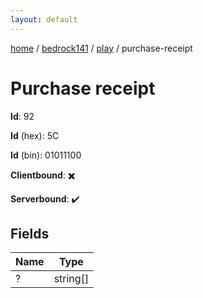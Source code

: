 ```yaml
---
layout: default
---
```


[home](/)  /  [bedrock141](/protocol/bedrock141)  /  [play](/protocol/bedrock141/play)  /  purchase-receipt

# Purchase receipt

**Id**: 92

**Id** (hex): 5C

**Id** (bin): 01011100

**Clientbound**: ✖️

**Serverbound**: ✔️

## Fields

Name | Type
---|---
? | string[]

